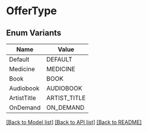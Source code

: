 # OfferType

## Enum Variants

| Name | Value |
|---- | -----|
| Default | DEFAULT |
| Medicine | MEDICINE |
| Book | BOOK |
| Audiobook | AUDIOBOOK |
| ArtistTitle | ARTIST_TITLE |
| OnDemand | ON_DEMAND |


[[Back to Model list]](../README.md#documentation-for-models) [[Back to API list]](../README.md#documentation-for-api-endpoints) [[Back to README]](../README.md)


